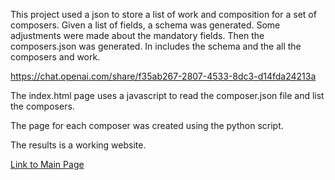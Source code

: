 This project used a json to store a list of work and composition for a set of composers.
Given a list of fields, a schema was generated. Some adjustments were made about the mandatory fields.
Then the composers.json was generated. In includes the schema and the all the composers and work.

https://chat.openai.com/share/f35ab267-2807-4533-8dc3-d14fda24213a

The index.html page uses a javascript to read the composer.json file and list the composers.

The page for each composer was created using the python script.

The results is a working website.

[Link to Main Page](https://djeanner.github.io/classical-composers/)